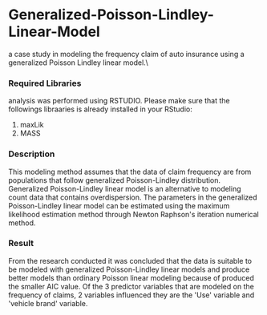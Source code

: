 # Generalized-Poisson-Lindley-Linear-Model
a case study in modeling the frequency claim of auto insurance using a generalized Poisson Lindley linear model.\

### Required Libraries
analysis was performed using RSTUDIO. Please make sure that the followings libraaries is already installed in your RStudio:
1. maxLik
2. MASS

### Description
This modeling method assumes that the data of claim frequency are from populations that follow generalized Poisson-Lindley distribution. Generalized Poisson-Lindley linear model is an alternative to modeling count data that contains overdispersion. The parameters in the generalized Poisson-Lindley linear model can be estimated using the maximum likelihood estimation method through Newton Raphson's iteration numerical method. 

### Result
From the research conducted it was concluded that the data is suitable to be modeled with generalized Poisson-Lindley linear models and produce better models than ordinary Poisson linear modeling because of produced the smaller AIC value. Of the 3 predictor variables that are modeled on the frequency of claims, 2 variables influenced they are the 'Use' variable and 'vehicle brand' variable.
